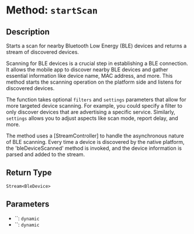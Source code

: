 # Method: `startScan`

## Description

Starts a scan for nearby Bluetooth Low Energy (BLE) devices and returns a stream of discovered devices.

 Scanning for BLE devices is a crucial step in establishing a BLE connection. It allows the mobile app to
 discover nearby BLE devices and gather essential information like device name, MAC address, and more. This
 method starts the scanning operation on the platform side and listens for discovered devices.

 The function takes optional `filters` and `settings` parameters that allow for more targeted device scanning.
 For example, you could specify a filter to only discover devices that are advertising a specific service.
 Similarly, `settings` allows you to adjust aspects like scan mode, report delay, and more.

 The method uses a [StreamController] to handle the asynchronous nature of BLE scanning. Every time a device is
 discovered by the native platform, the 'bleDeviceScanned' method is invoked, and the device information is
 parsed and added to the stream.

## Return Type
`Stream<BleDevice>`

## Parameters

- ``: `dynamic`
- ``: `dynamic`
